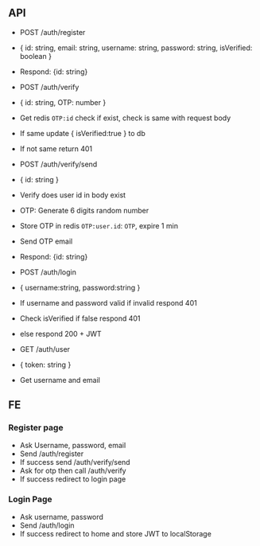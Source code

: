 ## API

-   POST /auth/register
-   { id: string, email: string, username: string, password: string, isVerified: boolean }
-   Respond: {id: string}

-   POST /auth/verify
-   { id: string, OTP: number }
-   Get redis `OTP:id` check if exist, check is same with request body
-   If same update { isVerified:true } to db
-   If not same return 401

-   POST /auth/verify/send
-   { id: string }
-   Verify does user id in body exist
-   OTP: Generate 6 digits random number
-   Store OTP in redis `OTP:user.id`: `OTP`, expire 1 min
-   Send OTP email
-   Respond: {id: string}

-   POST /auth/login
-   { username:string, password:string }
-   If username and password valid if invalid respond 401
-   Check isVerified if false respond 401
-   else respond 200 + JWT

-   GET /auth/user
-   { token: string }
-   Get username and email

## FE

### Register page

-   Ask Username, password, email
-   Send /auth/register
-   If success send /auth/verify/send
-   Ask for otp then call /auth/verify
-   If success redirect to login page

### Login Page

-   Ask username, password
-   Send /auth/login
-   If success redirect to home and store JWT to localStorage
